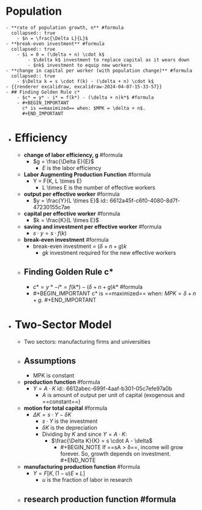 # Population
	- **rate of population growth, n** #formula
	  collapsed:: true
		- $n = \frac{\Delta L}{L}$
	- **break-even investment** #formula
	  collapsed:: true
		- $i = 0 = (\delta + n) \cdot k$
			- $\delta k$ investment to replace capital as it wears down
			- $nk$ investment to equip new workers
	- **change in capital per worker (with population change)** #formula
	  collapsed:: true
		- $\Delta k = s \cdot f(k) - (\delta + n) \cdot k$
	- {{renderer excalidraw, excalidraw-2024-04-07-15-33-57}}
	- ## Finding Golden Rule c*
		- $c* = y* - i* = f(k*) - (\delta + n)k*$ #formula
		- #+BEGIN_IMPORTANT
		  c* is ==maximized== when: $MPK = \delta + n$.
		  #+END_IMPORTANT
- # Efficiency
	- **change of labor efficiency, g** #formula
		- $g = \frac{\Delta E}{E}$
			- *E* is the labor efficiency
	- **Labor Augmenting Production Function** #formula
		- Y = F(K, L \times E)
			- L \times E is the number of effective workers
	- **output per effective worker** #formula
		- $y = \frac{Y}{L \times E}$
		  id:: 6612a45f-c6f0-4080-8d7f-47230155c7ae
	- **capital per effective worker** #formula
		- $k = \frac{K}{L \times E}$
	- **saving and investment per effective worker** #formula
		- $s \cdot y = s \cdot f(k)$
	- **break-even investment** #formula
		- break-even investment = $(\delta + n + g)k$
			- $gk$ investment required for the new effective workers
	- ## Finding Golden Rule c*
		- $c* = y* - i* = f(k*) - (\delta + n + g)k*$ #formula
		- #+BEGIN_IMPORTANT
		  c* is ==maximized== when: $MPK = \delta + n + g$.
		  #+END_IMPORTANT
- # Two-Sector Model
	- Two sectors: manufacturing firms and universities
	- ## Assumptions
		- MPK is constant
	- **production function** #formula
		- $Y = A \cdot K$
		  id:: 6612abec-699f-4aaf-b301-05c7efe97a0b
			- *A* is amount of output per unit of capital (exogenous and ==constant==)
	- **motion for total capital** #formula
		- $\Delta K = s \cdot Y - \delta K$
			- $s \cdot Y$ is the investment
			- $\delta K$ is the depreciation
			- Dividing by *K* and since $Y = A \cdot K$:
				- $\frac{\Delta K}{K} = s \cdot A - \delta$
					- #+BEGIN_NOTE
					  If ==sA > δ==, income will grow forever. So, growth depends on investment.
					  #+END_NOTE
	- **manufacturing production function** #formula
		- $Y = F[K, (1 - u)E \times L]$
			- *u* is the fraction of labor in research
	- **research production function** #formula
		-